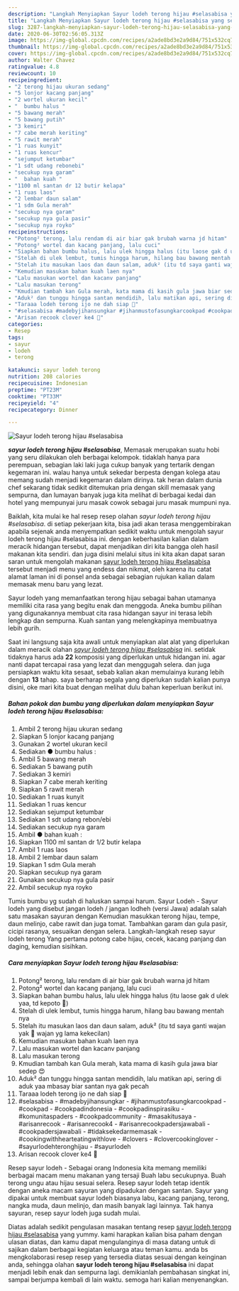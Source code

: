 ```yaml
---
description: "Langkah Menyiapkan Sayur lodeh terong hijau #selasabisa yang sempurna"
title: "Langkah Menyiapkan Sayur lodeh terong hijau #selasabisa yang sempurna"
slug: 3287-langkah-menyiapkan-sayur-lodeh-terong-hijau-selasabisa-yang-sempurna
date: 2020-06-30T02:56:05.313Z
image: https://img-global.cpcdn.com/recipes/a2ade8bd3e2a9d84/751x532cq70/sayur-lodeh-terong-hijau-selasabisa-foto-resep-utama.jpg
thumbnail: https://img-global.cpcdn.com/recipes/a2ade8bd3e2a9d84/751x532cq70/sayur-lodeh-terong-hijau-selasabisa-foto-resep-utama.jpg
cover: https://img-global.cpcdn.com/recipes/a2ade8bd3e2a9d84/751x532cq70/sayur-lodeh-terong-hijau-selasabisa-foto-resep-utama.jpg
author: Walter Chavez
ratingvalue: 4.8
reviewcount: 10
recipeingredient:
- "2 terong hijau ukuran sedang"
- "5 lonjor kacang panjang"
- "2 wortel ukuran kecil"
- "  bumbu halus "
- "5 bawang merah"
- "5 bawang putih"
- "3 kemiri"
- "7 cabe merah keriting"
- "5 rawit merah"
- "1 ruas kunyit"
- "1 ruas kencur"
- "sejumput ketumbar"
- "1 sdt udang rebonebi"
- "secukup nya garam"
- "  bahan kuah "
- "1100 ml santan dr 12 butir kelapa"
- "1 ruas laos"
- "2 lembar daun salam"
- "1 sdm Gula merah"
- "secukup nya garam"
- "secukup nya gula pasir"
- "secukup nya royko"
recipeinstructions:
- "Potong² terong, lalu rendam di air biar gak brubah warna jd hitam"
- "Potong² wortel dan kacang panjang, lalu cuci"
- "Siapkan bahan bumbu halus, lalu ulek hingga halus (itu laose gak d ulek yaa, td kepoto 🙊)"
- "Stelah di ulek lembut, tumis hingga harum, hilang bau bawang mentah nya"
- "Stelah itu masukan laos dan daun salam, aduk² (itu td saya ganti wajan yak 🤣 wajan yg lama kekecilan)"
- "Kemudian masukan bahan kuah laen nya"
- "Lalu masukan wortel dan kacanv panjang"
- "Lalu masukan terong"
- "Kmudian tambah kan Gula merah, kata mama di kasih gula jawa biar sedep 😍"
- "Aduk² dan tunggu hingga santan mendidih, lalu matikan api, sering di aduk yaa mbasay biar santan nya gak pecah"
- "Taraaa lodeh terong ijo ne dah siap 🤤"
- "#selasabisa #madebyjihansungkar #jihanmustofasungkarcookpad #cookpad  #cookpadindonesia  #cookpadinspirasiku  #komunitaspaders #cookpadcommunity #masakitusaya #arisanrecook #arisanrecook4 #arisanrecookpadersjawabali #cookpadersjawabali #tidaksekedarmemasak #cookingwithhearteatingwithlove #clovers #clovercookinglover #sayurlodehteronghijau #sayurlodeh"
- "Arisan recook clover ke4 🤤"
categories:
- Resep
tags:
- sayur
- lodeh
- terong

katakunci: sayur lodeh terong 
nutrition: 208 calories
recipecuisine: Indonesian
preptime: "PT23M"
cooktime: "PT33M"
recipeyield: "4"
recipecategory: Dinner

---
```



![Sayur lodeh terong hijau #selasabisa](https://img-global.cpcdn.com/recipes/a2ade8bd3e2a9d84/751x532cq70/sayur-lodeh-terong-hijau-selasabisa-foto-resep-utama.jpg)

<b><i>sayur lodeh terong hijau #selasabisa</i></b>, Memasak merupakan suatu hobi yang seru dilakukan oleh berbagai kelompok. tidaklah hanya para perempuan, sebagian laki laki juga cukup banyak yang tertarik dengan kegemaran ini. walau hanya untuk sekedar berpesta dengan kolega atau memang sudah menjadi kegemaran dalam dirinya. tak heran dalam dunia chef sekarang tidak sedikit ditemukan pria dengan skill memasak yang sempurna, dan lumayan banyak juga kita melihat di berbagai kedai dan hotel yang mempunyai juru masak cowok sebagai juru masak mumpuni nya.

Baiklah, kita mulai ke hal resep resep olahan <i>sayur lodeh terong hijau #selasabisa</i>. di setiap pekerjaan kita, bisa jadi akan terasa menggembirakan apabila sejenak anda menyempatkan sedikit waktu untuk mengolah sayur lodeh terong hijau #selasabisa ini. dengan keberhasilan kalian dalam meracik hidangan tersebut, dapat menjadikan diri kita bangga oleh hasil makanan kita sendiri. dan juga disini melalui situs ini kita akan dapat saran saran untuk mengolah makanan <u>sayur lodeh terong hijau #selasabisa</u> tersebut menjadi menu yang endess dan nikmat, oleh karena itu catat alamat laman ini di ponsel anda sebagai sebagian rujukan kalian dalam memasak menu baru yang lezat.

Sayur lodeh yang memanfaatkan terong hijau sebagai bahan utamanya memiliki cita rasa yang begitu enak dan menggoda. Aneka bumbu pilihan yang digunakannya membuat cita rasa hidangan sayur ini terasa lebih lengkap dan sempurna. Kuah santan yang melengkapinya membuatnya lebih gurih.


Saat ini langsung saja kita awali untuk menyiapkan alat alat yang diperlukan dalam meracik olahan <u><i>sayur lodeh terong hijau #selasabisa</i></u> ini. setidak tidaknya harus ada <b>22</b> komposisi yang diperlukan untuk hidangan ini. agar nanti dapat tercapai rasa yang lezat dan menggugah selera. dan juga persiapkan waktu kita sesaat, sebab kalian akan memulainya kurang lebih dengan <b>13</b> tahap. saya berharap segala yang diperlukan sudah kalian punya disini, oke mari kita buat dengan melihat dulu bahan keperluan berikut ini.

<!--inarticleads1-->

##### Bahan pokok dan bumbu yang diperlukan dalam menyiapkan Sayur lodeh terong hijau #selasabisa:

1. Ambil 2 terong hijau ukuran sedang
1. Siapkan 5 lonjor kacang panjang
1. Gunakan 2 wortel ukuran kecil
1. Sediakan  ● bumbu halus :
1. Ambil 5 bawang merah
1. Sediakan 5 bawang putih
1. Sediakan 3 kemiri
1. Siapkan 7 cabe merah keriting
1. Siapkan 5 rawit merah
1. Sediakan 1 ruas kunyit
1. Sediakan 1 ruas kencur
1. Sediakan sejumput ketumbar
1. Sediakan 1 sdt udang rebon/ebi
1. Sediakan secukup nya garam
1. Ambil  ● bahan kuah :
1. Siapkan 1100 ml santan dr 1/2 butir kelapa
1. Ambil 1 ruas laos
1. Ambil 2 lembar daun salam
1. Siapkan 1 sdm Gula merah
1. Siapkan secukup nya garam
1. Gunakan secukup nya gula pasir
1. Ambil secukup nya royko


Tumis bumbu yg sudah di haluskan sampai harum. Sayur Lodeh - Sayur lodeh yang disebut jangan lodeh / jangan lodheh (versi Jawa) adalah salah satu masakan sayuran dengan Kemudian masukkan terong hijau, tempe, daun melinjo, cabe rawit dan juga tomat. Tambahkan garam dan gula pasir, cicipi rasanya, sesuaikan dengan selera. Langkah-langkah resep sayur lodeh terong Yang pertama potong cabe hijau, cecek, kacang panjang dan daging, kemudian sisihkan. 

<!--inarticleads2-->

##### Cara menyiapkan Sayur lodeh terong hijau #selasabisa:

1. Potong² terong, lalu rendam di air biar gak brubah warna jd hitam
1. Potong² wortel dan kacang panjang, lalu cuci
1. Siapkan bahan bumbu halus, lalu ulek hingga halus (itu laose gak d ulek yaa, td kepoto 🙊)
1. Stelah di ulek lembut, tumis hingga harum, hilang bau bawang mentah nya
1. Stelah itu masukan laos dan daun salam, aduk² (itu td saya ganti wajan yak 🤣 wajan yg lama kekecilan)
1. Kemudian masukan bahan kuah laen nya
1. Lalu masukan wortel dan kacanv panjang
1. Lalu masukan terong
1. Kmudian tambah kan Gula merah, kata mama di kasih gula jawa biar sedep 😍
1. Aduk² dan tunggu hingga santan mendidih, lalu matikan api, sering di aduk yaa mbasay biar santan nya gak pecah
1. Taraaa lodeh terong ijo ne dah siap 🤤
1. #selasabisa - #madebyjihansungkar - #jihanmustofasungkarcookpad - #cookpad  - #cookpadindonesia  - #cookpadinspirasiku  - #komunitaspaders - #cookpadcommunity - #masakitusaya - #arisanrecook - #arisanrecook4 - #arisanrecookpadersjawabali - #cookpadersjawabali - #tidaksekedarmemasak - #cookingwithhearteatingwithlove - #clovers - #clovercookinglover - #sayurlodehteronghijau - #sayurlodeh
1. Arisan recook clover ke4 🤤


Resep sayur lodeh - Sebagai orang Indonesia kita memang memiliki berbagai macam menu makanan yang tersaji Buah labu secukupnya. Buah terong ungu atau hijau sesuai selera. Resep sayur lodeh tetap identik dengan aneka macam sayuran yang dipadukan dengan santan. Sayur yang dipakai untuk membuat sayur lodeh biasanya labu, kacang panjang, terong, nangka muda, daun melinjo, dan masih banyak lagi lainnya. Tak hanya sayuran, resep sayur lodeh juga sudah mulai. 

Diatas adalah sedikit pengulasan masakan tentang resep <u>sayur lodeh terong hijau #selasabisa</u> yang yummy. kami harapkan kalian bisa paham dengan ulasan diatas, dan kamu dapat mengulanginya di masa datang untuk di sajikan dalam berbagai kegiatan keluarga atau teman kamu. anda bs mengkolaborasi resep resep yang tersedia diatas sesuai dengan keinginan anda, sehingga olahan <b>sayur lodeh terong hijau #selasabisa</b> ini dapat menjadi lebih enak dan sempurna lagi. demikianlah pembahasan singkat ini, sampai berjumpa kembali di lain waktu. semoga hari kalian menyenangkan.
